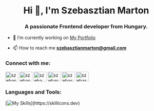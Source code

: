 <h1 align="center">Hi 👋, I'm Szebasztian Marton</h1>
<h3 align="center">A passionate Frontend developer from Hungary.</h3>

- 🔭 I’m currently working on [My Portfolio ](https://github.com/szebasztianmarton/szebasztianmarton.io)

- 📫 How to reach me **szebasztianmarton@gmail.com**

<h3 align="left">Connect with me:</h3>
<p align="left">
<a href="https://codepen.io/szebasztianho" target="blank"><img align="center" src="https://raw.githubusercontent.com/rahuldkjain/github-profile-readme-generator/master/src/images/icons/Social/codepen.svg" alt="szebasztianho" height="30" width="40" /></a>
<a href="https://dev.to/szebasztianmarton" target="blank"><img align="center" src="https://raw.githubusercontent.com/rahuldkjain/github-profile-readme-generator/master/src/images/icons/Social/devto.svg" alt="szebasztianmarton" height="30" width="40" /></a>
<a href="https://twitter.com/szebamarton" target="blank"><img align="center" src="https://raw.githubusercontent.com/rahuldkjain/github-profile-readme-generator/master/src/images/icons/Social/twitter.svg" alt="szebamarton" height="30" width="40" /></a>
<a href="https://stackoverflow.com/users/szebasztianmarton" target="blank"><img align="center" src="https://raw.githubusercontent.com/rahuldkjain/github-profile-readme-generator/master/src/images/icons/Social/stack-overflow.svg" alt="szebasztianmarton" height="30" width="40" /></a>
<a href="https://codesandbox.com/szebasztianmarton" target="blank"><img align="center" src="https://raw.githubusercontent.com/rahuldkjain/github-profile-readme-generator/master/src/images/icons/Social/codesandbox.svg" alt="szebasztianmarton" height="30" width="40" /></a>
<a href="https://instagram.com/szebamarton" target="blank"><img align="center" src="https://raw.githubusercontent.com/rahuldkjain/github-profile-readme-generator/master/src/images/icons/Social/instagram.svg" alt="szebasztianmarton" height="30" width="40" /></a>
</p>

<h3 align="left">Languages and Tools:</h3>

[![My Skills](https://skillicons.dev/icons?i=html,css,js,ts,react,py,)](https://skillicons.dev)

